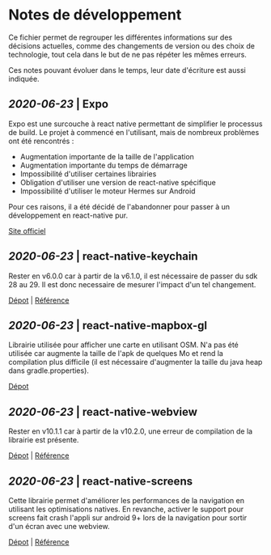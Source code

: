 # Notes de développement

Ce fichier permet de regrouper les différentes informations sur des décisions actuelles, comme des changements de version ou des choix de technologie, tout cela dans le but de ne pas répéter les mêmes erreurs.

Ces notes pouvant évoluer dans le temps, leur date d'écriture est aussi indiquée.

## _2020-06-23_ | Expo

Expo est une surcouche à react native permettant de simplifier le processus de build. Le projet à commencé en l'utilisant, mais de nombreux problèmes ont été rencontrés :
* Augmentation importante de la taille de l'application
* Augmentation importante du temps de démarrage
* Impossibilité d'utiliser certaines librairies
* Obligation d'utiliser une version de react-native spécifique
* Impossibilité d'utiliser le moteur Hermes sur Android

Pour ces raisons, il a été décidé de l'abandonner pour passer à un développement en react-native pur. 

[Site officiel](https://docs.expo.io/)


## _2020-06-23_ | react-native-keychain

Rester en v6.0.0 car à partir de la v6.1.0, il est nécessaire de passer du sdk 28 au 29. Il est donc necessaire de mesurer l'impact d'un tel changement.

[Dépot](https://github.com/oblador/react-native-keychain) | [Référence](https://github.com/oblador/react-native-keychain/issues/351)


## _2020-06-23_ | react-native-mapbox-gl

Librairie utilisée pour afficher une carte en utilisant OSM. N'a pas été utilisée car augmente la taille de l'apk de quelques Mo et rend la compilation plus difficile (il est nécessaire d'augmenter la taille du java heap dans gradle.properties).

[Dépot](https://github.com/react-native-mapbox-gl/maps)

## _2020-06-23_ | react-native-webview

Rester en v10.1.1 car à partir de la v10.2.0, une erreur de compilation de la librairie est présente.

[Dépot](https://github.com/react-native-community/react-native-webview) | [Référence](https://github.com/react-native-community/react-native-webview/issues/1437)

## _2020-06-23_ | react-native-screens

Cette librairie permet d'améliorer les performances de la navigation en utilisant les optimisations natives.
En revanche, activer le support pour screens fait crash l'appli sur android 9+ lors de la navigation pour sortir d'un écran avec une webview.

[Dépot](https://github.com/react-native-community/react-native-webview) | [Référence](https://github.com/react-native-community/react-native-webview/issues/1437)
